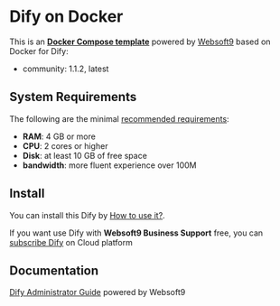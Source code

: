 # Dify on Docker  

This is an **[Docker Compose template](https://github.com/Websoft9/docker-library)** powered by [Websoft9](https://www.websoft9.com) based on Docker for Dify:


 - community:  1.1.2, latest


## System Requirements

The following are the minimal [recommended requirements](https://dify.ai):

* **RAM**: 4 GB or more
* **CPU**: 2 cores or higher
* **Disk**: at least 10 GB of free space
* **bandwidth**: more fluent experience over 100M  

## Install

You can install this Dify by [How to use it?](https://github.com/Websoft9/docker-library#how-to-use-it).   

If you want use Dify with **Websoft9 Business Support** free, you can [subscribe Dify](https://www.websoft9.com/apps) on Cloud platform

## Documentation

[Dify Administrator Guide](https://support.websoft9.com/docs/dify) powered by Websoft9